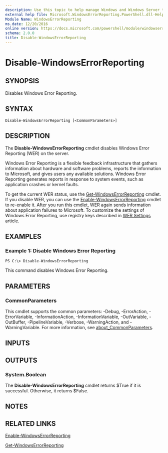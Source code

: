 ```yaml
---
description: Use this topic to help manage Windows and Windows Server technologies with Windows PowerShell.
external help file: Microsoft.WindowsErrorReporting.PowerShell.dll-Help.xml
Module Name: WindowsErrorReporting
ms.date: 12/20/2016
online version: https://docs.microsoft.com/powershell/module/windowserrorreporting/disable-windowserrorreporting?view=windowsserver2022-ps&wt.mc_id=ps-gethelp
schema: 2.0.0
title: Disable-WindowsErrorReporting
---
```


# Disable-WindowsErrorReporting

## SYNOPSIS
Disables Windows Error Reporting.

## SYNTAX

```
Disable-WindowsErrorReporting [<CommonParameters>]
```

## DESCRIPTION
The **Disable-WindowsErrorReporting** cmdlet disables Windows Error Reporting (WER) on the server.

Windows Error Reporting is a flexible feedback infrastructure that gathers information about hardware and software problems, reports the information to Microsoft, and gives users any available solutions.
Windows Error Reporting generates reports in response to system events, such as application crashes or kernel faults.

To get the current WER status, use the [Get-WindowsErrorReporting](./Get-WindowsErrorReporting.md) cmdlet.
If you disable WER, you can use the [Enable-WindowsErrorReporting](./Enable-WindowsErrorReporting.md) cmdlet to re-enable it.
After you run this cmdlet, WER again sends information about application failures to Microsoft. To customize the settings of Windows Error Reporting, use registry keys described in [WER Settings](https://docs.microsoft.com/windows/desktop/wer/wer-settings) article.

## EXAMPLES

### Example 1: Disable Windows Error Reporting
```
PS C:\> Disable-WindowsErrorReporting
```

This command disables Windows Error Reporting.

## PARAMETERS

### CommonParameters
This cmdlet supports the common parameters: -Debug, -ErrorAction, -ErrorVariable, -InformationAction, -InformationVariable, -OutVariable, -OutBuffer, -PipelineVariable, -Verbose, -WarningAction, and -WarningVariable. For more information, see [about_CommonParameters](https://go.microsoft.com/fwlink/?LinkID=113216).

## INPUTS

## OUTPUTS

### System.Boolean
The **Disable-WindowsErrorReporting** cmdlet returns $True if it is successful.
Otherwise, it returns $False.

## NOTES

## RELATED LINKS

[Enable-WindowsErrorReporting](./Enable-WindowsErrorReporting.md)

[Get-WindowsErrorReporting](./Get-WindowsErrorReporting.md)

